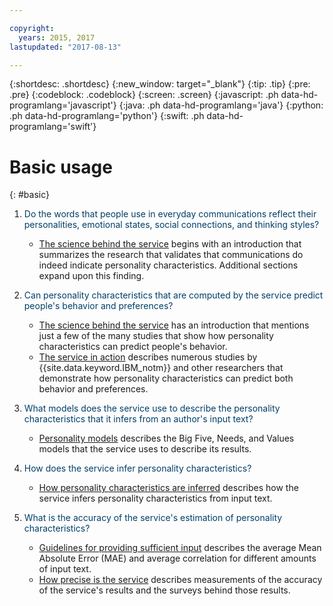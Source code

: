```yaml
---

copyright:
  years: 2015, 2017
lastupdated: "2017-08-13"

---
```


{:shortdesc: .shortdesc}
{:new_window: target="_blank"}
{:tip: .tip}
{:pre: .pre}
{:codeblock: .codeblock}
{:screen: .screen}
{:javascript: .ph data-hd-programlang='javascript'}
{:java: .ph data-hd-programlang='java'}
{:python: .ph data-hd-programlang='python'}
{:swift: .ph data-hd-programlang='swift'}

# Basic usage
{: #basic}

1.  <span style="color:#003F69">Do the words that people use in everyday communications reflect their personalities, emotional states, social connections, and thinking styles?</span>

    -   [The science behind the service](/docs/services/personality-insights/science.html#science) begins with an introduction that summarizes the research that validates that communications do indeed indicate personality characteristics. Additional sections expand upon this finding.

1.  <span style="color:#003F69">Can personality characteristics that are computed by the service predict people's behavior and preferences?</span>

    -   [The science behind the service](/docs/services/personality-insights/science.html#science) has an introduction that mentions just a few of the many studies that show how personality characteristics can predict people's behavior.
    -   [The service in action](/docs/services/personality-insights/applied.html#applied) describes numerous studies by {{site.data.keyword.IBM_notm}} and other researchers that demonstrate how personality characteristics can predict both behavior and preferences.

1.  <span style="color:#003F69">What models does the service use to describe the personality characteristics that it infers from an author's input text?</span>

    -   [Personality models](/docs/services/personality-insights/models.html) describes the Big Five, Needs, and Values models that the service uses to describe its results.

1.  <span style="color:#003F69">How does the service infer personality characteristics?</span>

    -   [How personality characteristics are inferred](/docs/services/personality-insights/science.html#researchInfer) describes how the service infers personality characteristics from input text.

1.  <span style="color:#003F69">What is the accuracy of the service's estimation of personality characteristics?</span>

    -   [Guidelines for providing sufficient input](/docs/services/personality-insights/user-overview.html#overviewGuidelines) describes the average Mean Absolute Error (MAE) and average correlation for different amounts of input text.
    -   [How precise is the service](/docs/services/personality-insights/science.html#researchPrecise) describes measurements of the accuracy of the service's results and the surveys behind those results.
